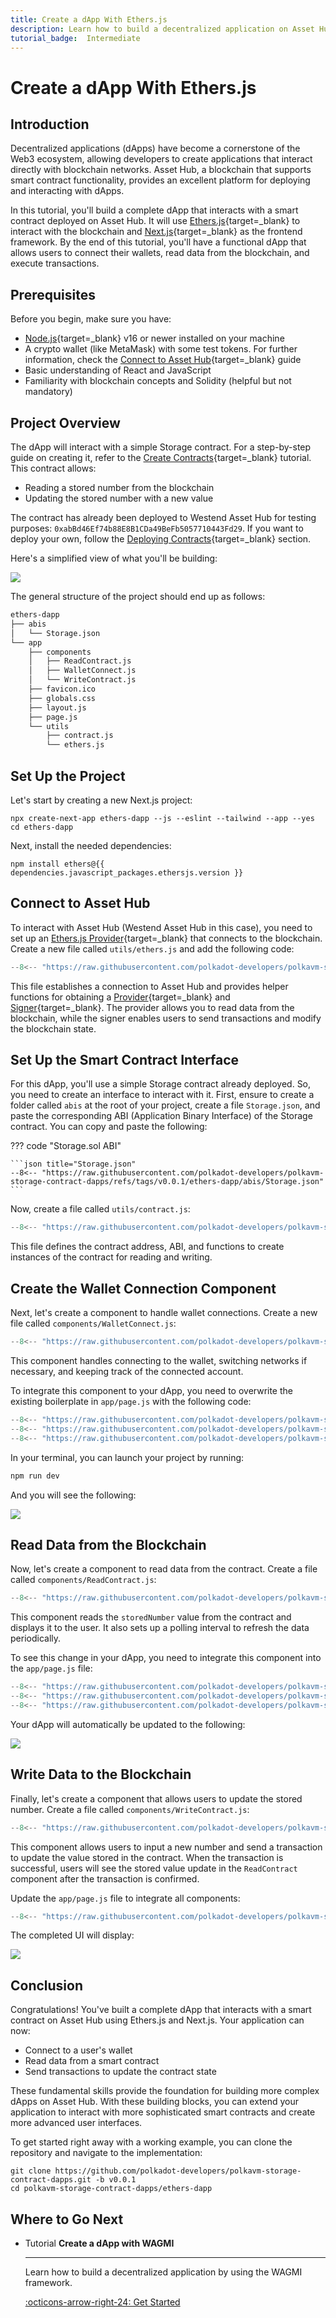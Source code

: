```yaml
---
title: Create a dApp With Ethers.js
description: Learn how to build a decentralized application on Asset Hub using Ethers.js and Next.js by creating a simple dApp that interacts with a smart contract.
tutorial_badge:  Intermediate
---
```


# Create a dApp With Ethers.js

## Introduction

Decentralized applications (dApps) have become a cornerstone of the Web3 ecosystem, allowing developers to create applications that interact directly with blockchain networks. Asset Hub, a blockchain that supports smart contract functionality, provides an excellent platform for deploying and interacting with dApps.

In this tutorial, you'll build a complete dApp that interacts with a smart contract deployed on Asset Hub. It will use [Ethers.js](/develop/smart-contracts/libraries/ethers-js){target=\_blank} to interact with the blockchain and [Next.js](https://nextjs.org/){target=\_blank} as the frontend framework. By the end of this tutorial, you'll have a functional dApp that allows users to connect their wallets, read data from the blockchain, and execute transactions.

## Prerequisites

Before you begin, make sure you have:

- [Node.js](https://nodejs.org/en){target=\_blank} v16 or newer installed on your machine
- A crypto wallet (like MetaMask) with some test tokens. For further information, check the [Connect to Asset Hub](/develop/smart-contracts/connect-to-asset-hub){target=\_blank} guide
- Basic understanding of React and JavaScript
- Familiarity with blockchain concepts and Solidity (helpful but not mandatory)

## Project Overview

The dApp will interact with a simple Storage contract. For a step-by-step guide on creating it, refer to the [Create Contracts](/tutorials/smart-contracts/launch-your-first-project/create-contracts){target=\_blank} tutorial. This contract allows:

- Reading a stored number from the blockchain
- Updating the stored number with a new value

The contract has already been deployed to Westend Asset Hub for testing purposes: `0xabBd46Ef74b88E8B1CDa49BeFb5057710443Fd29`. If you want to deploy your own, follow the [Deploying Contracts](/develop/smart-contracts/dev-environments/remix/#deploying-contracts){target=\_blank} section.

Here's a simplified view of what you'll be building:

![](/images/tutorials/smart-contracts/launch-your-first-project/create-dapp-ethers-js/create-dapp-ethers-js-1.webp)

The general structure of the project should end up as follows:

```bash
ethers-dapp
├── abis
│   └── Storage.json
└── app
    ├── components
    │   ├── ReadContract.js
    │   ├── WalletConnect.js
    │   └── WriteContract.js
    ├── favicon.ico
    ├── globals.css
    ├── layout.js
    ├── page.js
    └── utils
        ├── contract.js
        └── ethers.js
```

## Set Up the Project

Let's start by creating a new Next.js project:

```
npx create-next-app ethers-dapp --js --eslint --tailwind --app --yes
cd ethers-dapp
```

Next, install the needed dependencies:

```
npm install ethers@{{ dependencies.javascript_packages.ethersjs.version }}
```

## Connect to Asset Hub

To interact with Asset Hub (Westend Asset Hub in this case), you need to set up an [Ethers.js Provider](/develop/smart-contracts/libraries/ethers-js/#set-up-the-ethersjs-provider){target=\_blank} that connects to the blockchain. Create a new file called `utils/ethers.js` and add the following code:

```javascript title="ethers.js"
--8<-- "https://raw.githubusercontent.com/polkadot-developers/polkavm-storage-contract-dapps/refs/tags/v0.0.1/ethers-dapp/app/utils/ethers.js"
```
This file establishes a connection to Asset Hub and provides helper functions for obtaining a [Provider](https://docs.ethers.org/v5/api/providers/provider/){target=_blank} and [Signer](https://docs.ethers.org/v5/api/signer/){target=_blank}. The provider allows you to read data from the blockchain, while the signer enables users to send transactions and modify the blockchain state.

## Set Up the Smart Contract Interface

For this dApp, you'll use a simple Storage contract already deployed. So, you need to create an interface to interact with it. First, ensure to create a folder called `abis` at the root of your project, create a file `Storage.json`, and paste the corresponding ABI (Application Binary Interface) of the Storage contract. You can copy and paste the following:

??? code "Storage.sol ABI"

    ```json title="Storage.json"
    --8<-- "https://raw.githubusercontent.com/polkadot-developers/polkavm-storage-contract-dapps/refs/tags/v0.0.1/ethers-dapp/abis/Storage.json"
    ```

Now, create a file called `utils/contract.js`:

```javascript title="contract.js"
--8<-- "https://raw.githubusercontent.com/polkadot-developers/polkavm-storage-contract-dapps/refs/tags/v0.0.1/ethers-dapp/app/utils/contract.js"
```

This file defines the contract address, ABI, and functions to create instances of the contract for reading and writing.

## Create the Wallet Connection Component

Next, let's create a component to handle wallet connections. Create a new file called `components/WalletConnect.js`:

```javascript title="WalletConnect.js"
--8<-- "https://raw.githubusercontent.com/polkadot-developers/polkavm-storage-contract-dapps/refs/tags/v0.0.1/ethers-dapp/app/components/WalletConnect.js"
```

This component handles connecting to the wallet, switching networks if necessary, and keeping track of the connected account. 

To integrate this component to your dApp, you need to overwrite the existing boilerplate in `app/page.js` with the following code:

```javascript title="page.js"
--8<-- "https://raw.githubusercontent.com/polkadot-developers/polkavm-storage-contract-dapps/refs/tags/v0.0.1/ethers-dapp/app/page.js::5"
--8<-- "https://raw.githubusercontent.com/polkadot-developers/polkavm-storage-contract-dapps/refs/tags/v0.0.1/ethers-dapp/app/page.js:8:21"
--8<-- "https://raw.githubusercontent.com/polkadot-developers/polkavm-storage-contract-dapps/refs/tags/v0.0.1/ethers-dapp/app/page.js:24:26"
```

In your terminal, you can launch your project by running:

```bash
npm run dev
```

And you will see the following:

![](/images/tutorials/smart-contracts/launch-your-first-project/create-dapp-ethers-js/create-dapp-ethers-js-2.webp)

## Read Data from the Blockchain

Now, let's create a component to read data from the contract. Create a file called `components/ReadContract.js`:

```javascript title="ReadContract.js"
--8<-- "https://raw.githubusercontent.com/polkadot-developers/polkavm-storage-contract-dapps/refs/tags/v0.0.1/ethers-dapp/app/components/ReadContract.js"
```

This component reads the `storedNumber` value from the contract and displays it to the user. It also sets up a polling interval to refresh the data periodically.

To see this change in your dApp, you need to integrate this component into the `app/page.js` file:

```javascript title="page.js"
--8<-- "https://raw.githubusercontent.com/polkadot-developers/polkavm-storage-contract-dapps/refs/tags/v0.0.1/ethers-dapp/app/page.js::6"
--8<-- "https://raw.githubusercontent.com/polkadot-developers/polkavm-storage-contract-dapps/refs/tags/v0.0.1/ethers-dapp/app/page.js:8:22"
--8<-- "https://raw.githubusercontent.com/polkadot-developers/polkavm-storage-contract-dapps/refs/tags/v0.0.1/ethers-dapp/app/page.js:24:26"
```

Your dApp will automatically be updated to the following:

![](/images/tutorials/smart-contracts/launch-your-first-project/create-dapp-ethers-js/create-dapp-ethers-js-3.webp)

## Write Data to the Blockchain

Finally, let's create a component that allows users to update the stored number. Create a file called `components/WriteContract.js`:

```javascript title="WriteContract.js"
--8<-- "https://raw.githubusercontent.com/polkadot-developers/polkavm-storage-contract-dapps/refs/tags/v0.0.1/ethers-dapp/app/components/WriteContract.js"
```

This component allows users to input a new number and send a transaction to update the value stored in the contract. When the transaction is successful, users will see the stored value update in the `ReadContract` component after the transaction is confirmed.

Update the `app/page.js` file to integrate all components:

```javascript title="page.js"
--8<-- "https://raw.githubusercontent.com/polkadot-developers/polkavm-storage-contract-dapps/refs/tags/v0.0.1/ethers-dapp/app/page.js"
```

The completed UI will display:

![](/images/tutorials/smart-contracts/launch-your-first-project/create-dapp-ethers-js/create-dapp-ethers-js-4.webp)

## Conclusion

Congratulations! You've built a complete dApp that interacts with a smart contract on Asset Hub using Ethers.js and Next.js. Your application can now:

- Connect to a user's wallet
- Read data from a smart contract
- Send transactions to update the contract state

These fundamental skills provide the foundation for building more complex dApps on Asset Hub. With these building blocks, you can extend your application to interact with more sophisticated smart contracts and create more advanced user interfaces.

To get started right away with a working example, you can clone the repository and navigate to the implementation:

```
git clone https://github.com/polkadot-developers/polkavm-storage-contract-dapps.git -b v0.0.1
cd polkavm-storage-contract-dapps/ethers-dapp
```

## Where to Go Next

<div class="grid cards" markdown>

-   <span class="badge tutorial">Tutorial</span> __Create a dApp with WAGMI__

    ---

    Learn how to build a decentralized application by using the WAGMI framework.

    [:octicons-arrow-right-24: Get Started](/tutorials/smart-contracts/launch-your-first-project/create-dapp-wagmi/)

</div>
